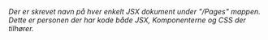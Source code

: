 *Der er skrevet navn på hver enkelt JSX dokument under "/Pages" mappen.
Dette er personen der har kode både JSX, Komponenterne og CSS der tilhører.*

